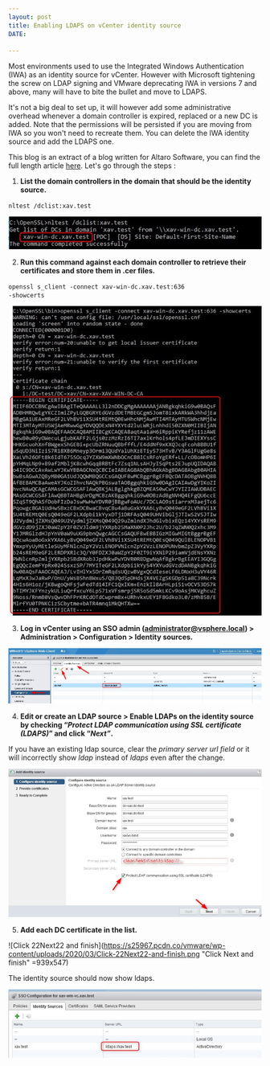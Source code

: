 ```yaml
---
layout: post
title: Enabling LDAPS on vCenter identity source
DATE: 

---
```

Most environments used to use the Integrated Windows Authentication (IWA) as an identity source for vCenter. However with Microsoft tightening the screw on LDAP signing and VMware deprecating IWA in versions 7 and above, many will have to bite the bullet and move to LDAPS.

It's not a big deal to set up, it will however add some administrative overhead whenever a domain controller is expired, replaced or a new DC is added. Note that the permissions will be persisted if you are moving from IWA so you won't need to recreate them. You can delete the IWA identity source and add the LDAPS one.

This blog is an extract of a blog written for Altaro Software, you can find the full length article [here](https://www.altaro.com/vmware/understanding-ldap-binding-signing/). Let's go through the steps :

1. **List the domain controllers in the domain that should be the identity source.**

<code>nltest /dclist:xav.test</code>

![](/img/1.-List-all-domain-controllers-in-the-domain.png)

2. **Run this command against each domain controller to retrieve their certificates and store them in .cer files.**

<code>openssl s_client -connect xav-win-dc.xav.test:636 -showcerts</code>

![](/img/2.-Retrieve-the-certificates-of-each-domain-controller.png)

3. **Log in vCenter using an SSO admin (administrator@vsphere.local) > Administration > Configuration > Identity sources.**

![](/img/4.-Log-in-vCenter-using-an-SSO-admin.png)

4. **Edit or create an LDAP source > Enable LDAPs on the identity source by checking “_Protect LDAP communication using SSL certificate (LDAPS)_” and click “_Next”_.**

If you have an existing ldap source, clear the _primary server url field_ or it will incorrectly show _ldap_ instead of _ldaps_ even after the change.

![](/img/5.-Edit-the-LDAP-source.png)

5. **Add each DC certificate in the list.**

![Click 22Next22 and finish](https://s25967.pcdn.co/vmware/wp-content/uploads/2020/03/Click-22Next22-and-finish.png "Click Next and finish" =939x547)

The identity source should now show ldaps.

![](/img/7.-Complete-the-wizard.png)